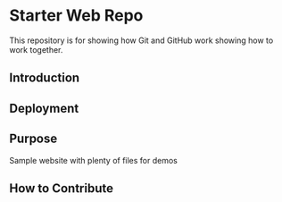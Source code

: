 # Starter Web Repo

This repository is for showing how Git and GitHub work showing how to work together.

## Introduction

## Deployment

## Purpose

Sample website with plenty of files for demos

## How to Contribute
